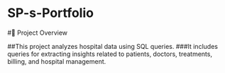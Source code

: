 # SP-s-Portfolio

#📌 Project Overview

##This project analyzes hospital data using SQL queries.
###It includes queries for extracting insights related to patients, doctors, treatments, billing, and hospital management.
